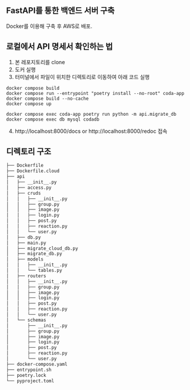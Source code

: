 ## FastAPI를 통한 백엔드 서버 구축
Docker를 이용해 구축 후 AWS로 배포.

## 로컬에서 API 명세서 확인하는 법
1. 본 레포지토리를 clone
2. 도커 실행
3. 터미널에서 파일이 위치한 디렉토리로 이동하여 아래 코드 실행

```
docker compose build
docker compose run --entrypoint "poetry install --no-root" coda-app
docker compose build --no-cache
docker compose up

docker compose exec coda-app poetry run python -m api.migrate_db
docker compose exec db mysql codadb
```

4. http://localhost:8000/docs or http://localhost:8000/redoc 접속

## 디렉토리 구조
```bash
├── Dockerfile
├── Dockerfile.cloud
├── api
│   ├── __init__.py
│   ├── access.py
│   ├── cruds
│   │   ├── __init__.py
│   │   ├── group.py
│   │   ├── image.py
│   │   ├── login.py
│   │   ├── post.py
│   │   ├── reaction.py
│   │   └── user.py
│   ├── db.py
│   ├── main.py
│   ├── migrate_cloud_db.py
│   ├── migrate_db.py
│   ├── models
│   │   ├── __init__.py
│   │   └── tables.py
│   ├── routers
│   │   ├── __init__.py
│   │   ├── group.py
│   │   ├── image.py
│   │   ├── login.py
│   │   ├── post.py
│   │   ├── reaction.py
│   │   └── user.py
│   └── schemas
│       ├── __init__.py
│       ├── group.py
│       ├── image.py
│       ├── login.py
│       ├── post.py
│       ├── reaction.py
│       └── user.py
├── docker-compose.yaml
├── entrypoint.sh
├── poetry.lock
└── pyproject.toml
```

